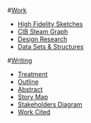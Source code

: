 
#[Work](https://github.com/gabisteele/thesis/blob/master/work)

- [High Fidelity Sketches](https://github.com/gabisteele/thesis/tree/master/work/high%20fidelity%20sketches)
- [CIB Steam Graph](http://gabisteele.github.io/CIBsteamgraph/)
- [Design Research](http://www.spotify-valentines.com/)
- [Data Sets & Structures](https://github.com/gabisteele/thesis/tree/master/work/data%20structures)

#[Writing](https://github.com/gabisteele/thesis/blob/master/writing)

- [Treatment](https://docs.google.com/a/newschool.edu/document/d/15Augi7wcEqDfikrevVRiNnDyen9OsmEaMzd2oziuM1Q/edit?usp=sharing)
- [Outline](https://github.com/gabisteele/thesis/blob/master/writing/outline.md)
- [Abstract](https://github.com/gabisteele/thesis/blob/master/writing/abstractTech%2BTraumaConf.md)
- [Story Map](https://github.com/gabisteele/thesis/blob/master/writing/storyMap.md)
- [Stakeholders Diagram](https://github.com/gabisteele/thesis/blob/master/writing/StakeholdersBreakdownDiagram.pdf)
- [Work Cited](https://github.com/gabisteele/thesis/blob/master/writing/WorkCited.md)




